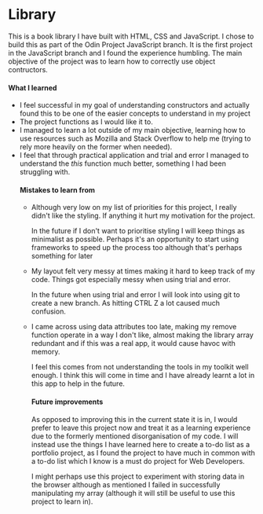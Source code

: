 # Library

This is a book library I have built with HTML, CSS and JavaScript. I chose to build this as part of the Odin Project JavaScript branch. It is the first project in the JavaScript branch and I found the experience humbling. The main objective of the project was to learn how to correctly use object contructors. 

<h4>What I learned</h4>
<ul>
<li>I feel successful in my goal of understanding constructors and actually found this to be one of the easier concepts to understand in my project</li>
<li>The project functions as I would like it to.</li>
<li>I managed to learn a lot outside of my main objective, learning how to use resources such as Mozilla and Stack Overflow to help me (trying to rely more heavily on the former when needed).</li>
<li>I feel that through practical application and trial and error I managed to understand the <i>this</i> function much better, something I had been struggling with.</li>

<h4>Mistakes to learn from</h4>

<ul>
<li>Although very low on my list of priorities for this project, I really didn't like the styling. If anything it hurt my motivation for the project.</li>

  In the future if I don't want to prioritise styling I will keep things as minimalist as possible. Perhaps it's an opportunity to start using frameworks to speed up the process too although that's perhaps something for later
<li>My layout felt very messy at times making it hard to keep track of my code. Things got especially messy when using trial and error.</li>

  In the future when using trial and error I will look into using git to create a new branch. As hitting CTRL Z a lot caused much confusion. 

<li>I came across using data attributes too late, making my remove function operate in a way I don't like, almost making the library array redundant and if this was a real app, it would cause havoc with memory.</li>

  I feel this comes from not understanding the tools in my toolkit well enough. I think this will come in time and I have already learnt a lot in this app to help in the future.

<h4>Future improvements</h4>

As opposed to improving this in the current state it is in, I would prefer to leave this project now and treat it as a learning experience due to the formerly mentioned disorganisation of my code. I will instead use the things I have learned here to create a to-do list as a portfolio project, as I found the project to have much in common with a to-do list which I know is a must do project for Web Developers.

I might perhaps use this project to experiment with storing data in the browser although as mentioned I failed in successfully manipulating my array (although it will still be useful to use this project to learn in). 

